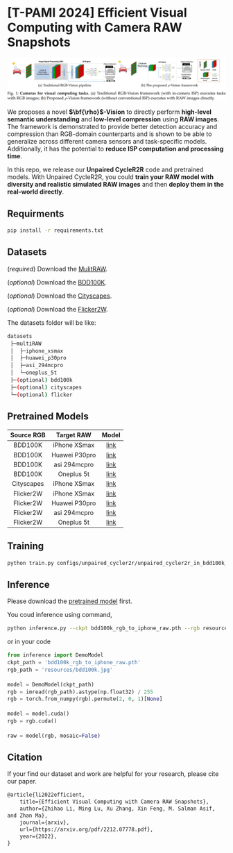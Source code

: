 # [T-PAMI 2024] Efficient Visual Computing with Camera RAW Snapshots

![](resources/cover.png)

We proposes a novel **$\bf{\rho}$-Vision** to directly perform **high-level semantic understanding** and **low-level compression** using **RAW images**. The framework is demonstrated to provide better detection accuracy and compression than RGB-domain counterparts and is shown to be able to generalize across different camera sensors and task-specific models. Additionally, it has the potential to **reduce ISP computation and processing time**.

In this repo, we release our **Unpaired CycleR2R** code and pretrained models. With Unpaired CycleR2R, you could **train your RAW model with diversity and realistic simulated RAW images** and then **deploy them in the real-world directly**.


## Requirments
```bash
pip install -r requirements.txt
```

## Datasets
(*required*) Download the [MulitRAW](https://box.nju.edu.cn/d/0f4b5206cf734bd889aa/).

(*optional*) Download the [BDD100K](https://www.bdd100k.com/).

(*optional*) Download the [Cityscapes](https://www.cityscapes-dataset.com/). 

(*optional*) Download the [Flicker2W](https://github.com/liujiaheng/CompressionData). 

The datasets folder will be like:
```bash
datasets
 ├─multiRAW
 │  ├─iphone_xsmax
 │  ├─huawei_p30pro
 │  ├─asi_294mcpro
 │  └─oneplus_5t
 ├─(optional) bdd100k
 ├─(optional) cityscapes
 └─(optional) flicker
```


## Pretrained Models
| Source RGB | Target RAW | Model | 
| :---: | :----: | :---: |
| BDD100K | iPhone XSmax | [link](https://box.nju.edu.cn/f/d1e199cd5ada49b88ad9/) |
| BDD100K | Huawei P30pro | [link](https://box.nju.edu.cn/f/9eddaab558ce4b1e953e/) |
| BDD100K | asi 294mcpro | [link](https://box.nju.edu.cn/f/c813bc63ddc14932aba3/) |
| BDD100K | Oneplus 5t | [link](https://box.nju.edu.cn/f/ac70a11515834c43a1ac/) |
| Cityscapes | iPhone XSmax | [link](https://box.nju.edu.cn/f/ec6fc364d90d482f9001/) |
| Flicker2W | iPhone XSmax | [link](https://box.nju.edu.cn/f/acbdf1dded594587aac7/) |
| Flicker2W | Huawei P30pro | [link](https://box.nju.edu.cn/f/647e979dc59d4f8c845c/) |
| Flicker2W | asi 294mcpro | [link](https://box.nju.edu.cn/f/c26c0e5a84da49f884b7/) |
| Flicker2W | Oneplus 5t | [link](https://box.nju.edu.cn/f/3a223fd40c3d4b548ca8/) |


## Training
```bash
python train.py configs/unpaired_cycler2r/unpaired_cycler2r_in_bdd100k_rgb2iphone_raw_20k.py
```

## Inference
Please download the [pretrained model](https://box.nju.edu.cn/f/d1e199cd5ada49b88ad9/) first.

You coud inference using command,
```bash
python inference.py --ckpt bdd100k_rgb_to_iphone_raw.pth --rgb resources/bdd100k.jpg
```

or in your code
```python
from inference import DemoModel
ckpt_path = 'bdd100k_rgb_to_iphone_raw.pth'
rgb_path = 'resources/bdd100k.jpg'

model = DemoModel(ckpt_path)
rgb = imread(rgb_path).astype(np.float32) / 255
rgb = torch.from_numpy(rgb).permute(2, 0, 1)[None]

model = model.cuda()
rgb = rgb.cuda()

raw = model(rgb, mosaic=False)
```


## Citation
If your find our dataset and work are helpful for your research, please cite our paper.
```
@article{li2022efficient, 
	title={Efficient Visual Computing with Camera RAW Snapshots},
	author={Zhihao Li, Ming Lu, Xu Zhang, Xin Feng, M. Salman Asif, and Zhan Ma},
	journal={arxiv}, 
	url={https://arxiv.org/pdf/2212.07778.pdf}, 
	year={2022}, 
}
```